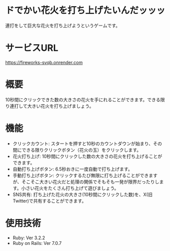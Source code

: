 # ドでかい花火を打ち上げたいんだッッッ
連打をして巨大な花火を打ち上げようというゲームです。

# サービスURL
https://fireworks-svqb.onrender.com

# 概要
10秒間にクリックできた数の大きさの花火を手にれることができます。できる限り連打して大きい花火を打ち上げましょう。

# 機能
* クリックカウント: スタートを押すと10秒のカウントダウンが始まり、その間にできる限りクリックボタン（花火の玉）をクリックします。
* 花火打ち上げ: 10秒間にクリックした数の大きさの花火を打ち上げることができます。
* 自動打ち上げボタン: 6.5秒おきに一度自動で打ち上げます。
* 手動打ち上げボタン: クリックするたび無限に打ち上げることができますが、そこそこ大きい花火だと処理の関係でそもそも一発が限界だったりします。小さい花火をたくさん打ち上げて遊びましょう。
* SNS共有: 打ち上げた花火の大きさ(10秒間にクリックした数)を、X(旧Twitter)で共有することができます。

# 使用技術
* Ruby: Ver 3.2.2
* Ruby on Rails: Ver 7.0.7

